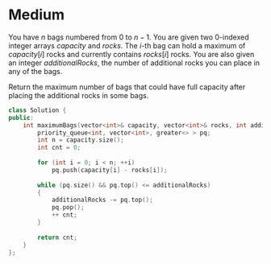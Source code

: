# Medium

You have $n$ bags numbered from $0$ to $n - 1$. You are given two 0-indexed integer arrays $capacity$ and $rocks$. The $i$-th bag can hold a maximum of $capacity[i]$ rocks and currently contains $rocks[i]$ rocks. You are also given an integer $additionalRocks$, the number of additional rocks you can place in any of the bags.

Return the maximum number of bags that could have full capacity after placing the additional rocks in some bags.

```cpp
class Solution {
public:
    int maximumBags(vector<int>& capacity, vector<int>& rocks, int additionalRocks) {
        priority_queue<int, vector<int>, greater<> > pq;
        int n = capacity.size();
        int cnt = 0;
        
        for (int i = 0; i < n; ++i)
            pq.push(capacity[i] - rocks[i]);
        
        while (pq.size() && pq.top() <= additionalRocks)
        {
            additionalRocks -= pq.top();
            pq.pop();
            ++ cnt;
        }
        
        return cnt;
    }
};
```
